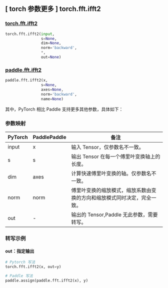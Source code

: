 ## [ torch 参数更多 ] torch.fft.ifft2

### [torch.fft.ifft2](https://pytorch.org/docs/stable/generated/torch.fft.ifft2.html?highlight=ifft2#torch.fft.ifft2)

```python
torch.fft.ifft2(input,
                s=None,
                dim=None,
                norm='backward',
                *,
                out=None)
```

### [paddle.fft.ifft2](https://www.paddlepaddle.org.cn/documentation/docs/zh/develop/api/paddle/fft/ifft2_cn.html)

```python
paddle.fft.ifft2(x,
                s=None,
                axes=None,
                norm='backward',
                name=None)
```

其中，PyTorch 相比 Paddle 支持更多其他参数，具体如下：
### 参数映射
| PyTorch       | PaddlePaddle | 备注                                                   |
| ------------- | ------------ | ------------------------------------------------------ |
| input         | x            |输入 Tensor，仅参数名不一致。                            |
| s             | s            |输出 Tensor 在每一个傅里叶变换轴上的长度。               |
| dim           | axes         |计算快速傅里叶变换的轴。仅参数名不一致。                  |
| norm           |norm          |傅里叶变换的缩放模式，缩放系数由变换的方向和缩放模式同时决定，完全一致。|
| out            | -            |输出的 Tensor,Paddle 无此参数，需要转写。  |

### 转写示例
#### out：指定输出
```python
# Pytorch 写法
torch.fft.ifft2(x, out=y)

# Paddle 写法
paddle.assign(paddle.fft.ifft2(x), y)
```
